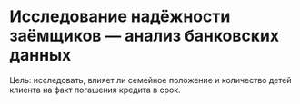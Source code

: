 # Исследование надёжности заёмщиков — анализ банковских данных

Цель: исследовать, влияет ли семейное положение и количество детей клиента на факт погашения кредита в срок.
